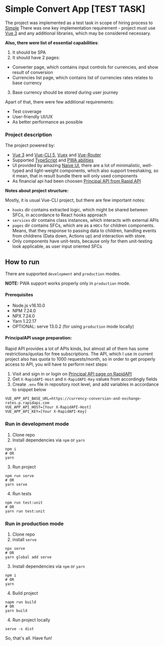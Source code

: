 # Simple Convert App [TEST TASK]

The project was implemented as a test task in scope of hiring process to [Simple](https://simple.life/)
There was one key implementation requirement - project must use [Vue 3](https://vuejs.org/) and any additional libraries, which may be considered necessary.

**Also, there were list of essential capabilities**:

1. It should be SPA
2. It should have 2 pages:
- Converter page, which contains input controls for currencies, and show result of conversion
- Currencies list page, which contains list of currencies rates relates to base currency
3. Base currency should be stored during user journey

Apart of that, there were few additional requirements:
- Test coverage
- User-friendly UI/UX
- As better performance as possible

### Project description

The project powered by:
- [Vue 3](https://vuejs.org/) and [Vue-CLI 5](https://cli.vuejs.org/), [Vuex](https://vuex.vuejs.org/guide/) and [Vue-Router](https://router.vuejs.org/)
- Supported [TypeScript](https://vuejs.org/guide/typescript/overview.html) and [PWA abilities](https://cli.vuejs.org/core-plugins/pwa.html#vue-cli-plugin-pwa)
- UI provided by amazing [Naive UI](https://www.naiveui.com/en-US/os-theme), there are a lot of minimalistic, well-typed and light-weight components, which also support treeshaking, so it mean, that in result bundle there will only used components
- As financial api had been choosen [Principal API from Rapid API](https://rapidapi.com/principalapis/api/currency-conversion-and-exchange-rates/)

**Notes about project structure:**

Mostly, it is usual Vue-CLI project, but there are few important notes:
- `hooks` dir contains extracted logic, which might be shared between SFCs, in accordance to React hooks approach
- `services` dir contains class instances, which interacts with external APIs
- `pages` dir contains SFCs, which are as a `HOCs` for children components. Means, that they response to passing data to children, handling events from childrens (Data down, Actions up) and interaction with store. 
- Only components have unit-tests, because only for them unit-testing look applicable, as user input oriented SFCs

## How to run

There are supported `development` and `production` modes.

**NOTE:** PWA support works properly only in `production` mode.

#### Prerequisites

- Node.js v16.10.0
- NPM 7.24.0
- NPX 7.24.0
- Yarn 1.22.17
- OPTIONAL: serve 13.0.2 (for using `production` mode locally)

#### PrincipalAPI usage preparation:

Rapid API provides a lot of APIs kinds, but almost all of them has some restrictions/quotas for free subscriptions.
The API, which I use in current project also has quota to 1000 requests/month, so in order to get properly access to API, you will have to perform next steps:

1. Visit and sign in or login on [Principal API page on RapidAPI](https://rapidapi.com/principalapis/api/currency-conversion-and-exchange-rates/)
2. Get `X-RapidAPI-Host` and `X-RapidAPI-Key` values from accordingly fields
3. Create `.env` file in repository root level, and add variables in accordance to snippet below
```
VUE_APP_API_BASE_URL=https://currency-conversion-and-exchange-rates.p.rapidapi.com
VUE_APP_API_HOST=[Your X-RapidAPI-Host]
VUE_APP_API_KEY=[Your X-RapidAPI-Key]
```

### Run in development mode

1. Clone repo
2. Install dependencies via `npm` or `yarn`
```
npm i
# OR
yarn
```
3. Run project
```
npm run serve
# OR
yarn serve
```
4. Run tests
```
npm run test:unit
# OR
yarn run test:unit
```

### Run in production mode

1. Clone repo
2. install `serve`
```
npx serve
# OR
yarn global add serve
```
3. Install dependencies via `npm` or `yarn`
```
npm i
# OR
yarn
```
4. Build project
```
napm run build
# OR
yarn build
```
4. Run project locally
```
serve -s dist
```

So, that's all. Have fun!
